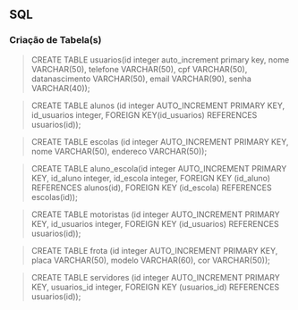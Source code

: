 ## SQL

### Criação de Tabela(s)

> CREATE TABLE usuarios(id integer auto_increment primary key, nome VARCHAR(50), telefone VARCHAR(50), cpf VARCHAR(50), datanascimento VARCHAR(50), email VARCHAR(90), senha VARCHAR(40));

> CREATE TABLE alunos (id integer AUTO_INCREMENT PRIMARY KEY, id_usuarios integer, FOREIGN KEY(id_usuarios) REFERENCES usuarios(id));

> CREATE TABLE escolas (id integer AUTO_INCREMENT PRIMARY KEY, nome VARCHAR(50), endereco VARCHAR(50));

> CREATE TABLE aluno_escola(id integer AUTO_INCREMENT PRIMARY KEY, id_aluno integer, id_escola integer, FOREIGN KEY (id_aluno) REFERENCES alunos(id), FOREIGN KEY (id_escola) REFERENCES escolas(id));

> CREATE TABLE motoristas (id integer AUTO_INCREMENT PRIMARY KEY, id_usuarios integer, FOREIGN KEY (id_usuarios) REFERENCES usuarios(id));

> CREATE TABLE frota (id integer AUTO_INCREMENT PRIMARY KEY, placa VARCHAR(50), modelo VARCHAR(60), cor VARCHAR(50));

> CREATE TABLE servidores (id integer AUTO_INCREMENT PRIMARY KEY, usuarios_id integer, FOREIGN KEY (usuarios_id) REFERENCES usuarios(id));